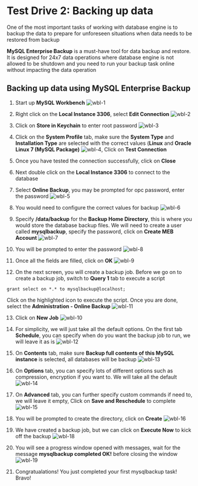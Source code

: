 # Test Drive 2: Backing up data

One of the most important tasks of working with database engine is to backup the data to prepare for unforeseen situations when data needs to be restored from backup

**MySQL Enterprise Backup** is a must-have tool for data backup and restore. It is designed for 24x7 data operations where database engine is not allowed to be shutdown and you need to run your backup task online without impacting the data operation

## Backing up data using MySQL Enterprise Backup

1. Start up **MySQL Workbench**
![wbl-1](img/wbl-1.png)

2. Right click on the **Local Instance 3306**, select **Edit Connection**
![wbl-2](img/wbl-2.png)

3. Click on **Store in Keychain** to enter root password
![wbl-3](img/wbl-3.png)

4. Click on the **System Profile** tab, make sure the **System Type** and **Installation Type** are selected with the correct values (**Linux** and **Oracle Linux 7 (MySQL Package)**
![wbl-4](img/wbl-4.png), Click on **Test Connection**

5. Once you have tested the connection successfully, click on **Close**

6. Next double click on the **Local Instance 3306** to connect to the database

7. Select **Online Backup**, you may be prompted for opc password, enter the password
![wbl-5](img/wbl-5.png)

8. You would need to configure the correct values for backup
![wbl-6](img/wbl-6.png)

9. Specify **/data/backup** for the **Backup Home Directory**, this is where you would store the database backup files. We will need to create a user called **mysqlbackup**, specify the password, click on **Create MEB Account**
![wbl-7](img/wbl-7.png)

10. You will be prompted to enter the password
![wbl-8](img/wbl-8.png)

11. Once all the fields are filled, click on **OK**
![wbl-9](img/wbl-9.png)

12. On the next screen, you will create a backup job. Before we go on to create a backup job, switch to **Query 1** tab to execute a script
```
grant select on *.* to mysqlbackup@localhost;
```
Click on the highlighted icon to execute the script. Once you are done, select the **Administration - Online Backup**
![wbl-11](img/wbl-11.png)

13. Click on **New Job**
![wbl-10](img/wbl-10.png)

14. For simplicity, we will just take all the default options. On the first tab **Schedule**, you can specify when do you want the backup job to run, we will leave it as is
![wbl-12](img/wbl-12.png)

15. On **Contents** tab, make sure **Backup full contents of this MySQL instance** is selected, all databases will be backup
![wbl-13](img/wbl-13.png)

16. On **Options** tab, you can specify lots of different options such as compression, encryption if you want to. We will take all the default
![wbl-14](img/wbl-14.png)

17. On **Advanced** tab, you can further specify custom commands if need to, we will leave it empty, Click on **Save and Reschedule** to complete
![wbl-15](img/wbl-15.png)

18. You will be prompted to create the directory, click on **Create**
![wbl-16](img/wbl-16.png)

19. We have created a backup job, but we can click on **Execute Now** to kick off the backup
![wbl-18](img/wbl-18.png)

20. You will see a progress window opened with messages, wait for the message **mysqlbackup completed OK!** before closing the window
![wbl-19](img/wbl-19.png)

21. Congratualations! You just completed your first mysqlbackup task! Bravo!

